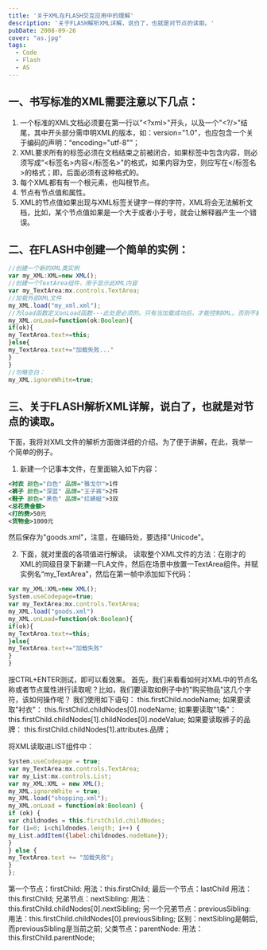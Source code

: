 ```yaml
---
title: '关于XML在FLASH交互应用中的理解'
description: '关于FLASH解析XML详解，说白了，也就是对节点的读取。'
pubDate: 2008-09-26
cover: "as.jpg"
tags:
  - Code
  - Flash
  - AS
---
```


## 一、书写标准的XML需要注意以下几点：

1. 一个标准的XML文档必须要在第一行以"<?xml>"开头，以及一个"<?/>"结尾，其中开头部分需申明XML的版本，如：version="1.0"，也应包含一个关于编码的声明：“encoding="utf-8"”；
2. XML要求所有的标签必须在文档结束之前被闭合，如果标签中包含内容，则必须写成“<标签名>内容</标签名>"的格式，如果内容为空，则应写在</标签名>的格式；即，后面必须有</XXX>这种格式的。
3. 每个XML都有有一个根元素，也叫根节点。
4. 节点有节点值和属性。
5. XML的节点值如果出现与XML标签关键字一样的字符，XML将会无法解析文档，比如，某个节点值如果是一个大于或者小于号，就会让解释器产生一个错误。

## 二、在FLASH中创建一个简单的实例：

```js
//创建一个新的XML类实例
var my_XML:XML=new XML();
//创建一个TextArea组件，用于显示此XML内容
var my_TextArea:mx.controls.TextArea;
//加载外部XML文件
my_XML.load("my_xml.xml");
//为load函数定义onLoad函数---此处是必须的。只有当加载成功后，才能控制XML。否则不能。
my_XML.onLoad=function(ok:Boolean){
if(ok){
my_TextArea.text+=this;
}else{
my_TextArea.text+="加载失败..."
}
}
//勿略空白：
my_XML.ignoreWhite=true;
```

## 三、关于FLASH解析XML详解，说白了，也就是对节点的读取。

下面，我将对XML文件的解析方面做详细的介绍。为了便于讲解，在此，我举一个简单的例子。
1. 新建一个记事本文件，在里面输入如下内容：

```xml
<衬衣 颜色="白色" 品牌="雅戈尔">1件
<裤子 颜色="深蓝" 品牌="王子裤">2件
<鞋子 颜色="黑色" 品牌="红蜻蜓">3双
<总花费金额>
<打的费>50元
<货物金>1000元
```

然后保存为"goods.xml"，注意，在编码处，要选择"Unicode"。

2. 下面，就对里面的各项值进行解读。
读取整个XML文件的方法：在刚才的XML的同级目录下新建一FLA文件，然后在场景中放置一TextArea组件。并赋实例名“my_TextArea”，然后在第一帧中添加如下代码：

```js
var my_XML:XML=new XML();
System.useCodepage=true;
var my_TextArea:mx.controls.TextArea;
my_XML.load("goods.xml")
my_XML.onLoad=function(ok:Boolean){
if(ok){
my_TextArea.text+=this;
}else{
my_TextArea.text+="加载失败"
}
} 
```

按CTRL+ENTER测试，即可以看效果。
首先，我们来看看如何对XML中的节点名称或者节点属性进行读取呢？比如，我们要读取如例子中的"购买物品"这几个字符，该如何操作呢？
我们使用如下语句：
this.firstChild.nodeName;
如果要读取"衬衣"：
this.firstChild.childNodes[0].nodeName;
如果要读取"1条"：
this.firstChild.childNodes[1].childNodes[0].nodeValue;
如果要读取裤子的品牌：
this.firstChild.childNodes[1].attributes.品牌；

将XML读取进LIST组件中：
 
```js
System.useCodepage = true;
var my_TextArea:mx.controls.TextArea;
var my_List:mx.controls.List;
var my_XML:XML = new XML();
my_XML.ignoreWhite = true;
my_XML.load("shopping.xml");
my_XML.onLoad = function(ok:Boolean) {
if (ok) {
var childnodes = this.firstChild.childNodes;
for (i=0; i<childnodes.length; i++) {
my_List.addItem({label:childnodes.nodeName});
}
} else {
my_TextArea.text += "加载失败";
}
};
```
第一个节点：firstChild:
用法：this.firstChild;
最后一个节点：lastChild
用法：this.firstChild;
兄弟节点：nextSibling:
用法：this.firstChild.childNodes[0].nextSibling;
另一个兄弟节点：previousSibling:
用法：this.firstChild.childNodes[0].previousSibling;
区别：nextSibling是朝后,而previousSibling是当前之前;
父类节点：parentNode:
用法：this.firstChild.parentNode;
